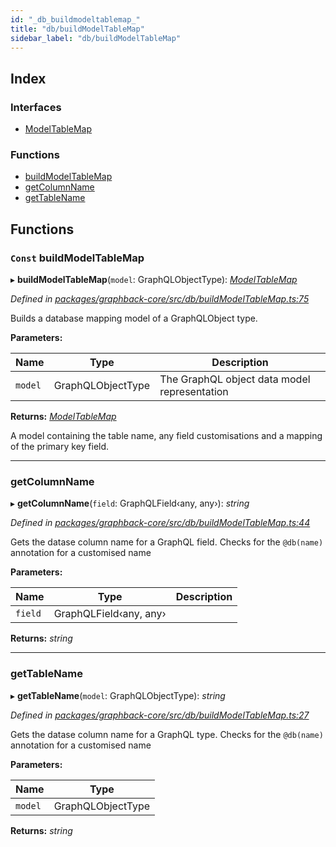 ```yaml
---
id: "_db_buildmodeltablemap_"
title: "db/buildModelTableMap"
sidebar_label: "db/buildModelTableMap"
---
```


## Index

### Interfaces

* [ModelTableMap](../interfaces/_db_buildmodeltablemap_.modeltablemap.md)

### Functions

* [buildModelTableMap](_db_buildmodeltablemap_.md#const-buildmodeltablemap)
* [getColumnName](_db_buildmodeltablemap_.md#getcolumnname)
* [getTableName](_db_buildmodeltablemap_.md#gettablename)

## Functions

### `Const` buildModelTableMap

▸ **buildModelTableMap**(`model`: GraphQLObjectType): *[ModelTableMap](../interfaces/_db_buildmodeltablemap_.modeltablemap.md)*

*Defined in [packages/graphback-core/src/db/buildModelTableMap.ts:75](https://github.com/aerogear/graphback/blob/b39280e7/packages/graphback-core/src/db/buildModelTableMap.ts#L75)*

Builds a database mapping model of a GraphQLObject type.

**Parameters:**

Name | Type | Description |
------ | ------ | ------ |
`model` | GraphQLObjectType | The GraphQL object data model representation  |

**Returns:** *[ModelTableMap](../interfaces/_db_buildmodeltablemap_.modeltablemap.md)*

A model containing the table name, any field customisations and a mapping of the primary key field.

___

###  getColumnName

▸ **getColumnName**(`field`: GraphQLField‹any, any›): *string*

*Defined in [packages/graphback-core/src/db/buildModelTableMap.ts:44](https://github.com/aerogear/graphback/blob/b39280e7/packages/graphback-core/src/db/buildModelTableMap.ts#L44)*

Gets the datase column name for a GraphQL field.
Checks for the `@db(name)` annotation for a customised name

**Parameters:**

Name | Type | Description |
------ | ------ | ------ |
`field` | GraphQLField‹any, any› |   |

**Returns:** *string*

___

###  getTableName

▸ **getTableName**(`model`: GraphQLObjectType): *string*

*Defined in [packages/graphback-core/src/db/buildModelTableMap.ts:27](https://github.com/aerogear/graphback/blob/b39280e7/packages/graphback-core/src/db/buildModelTableMap.ts#L27)*

Gets the datase column name for a GraphQL type.
Checks for the `@db(name)` annotation for a customised name

**Parameters:**

Name | Type |
------ | ------ |
`model` | GraphQLObjectType |

**Returns:** *string*
